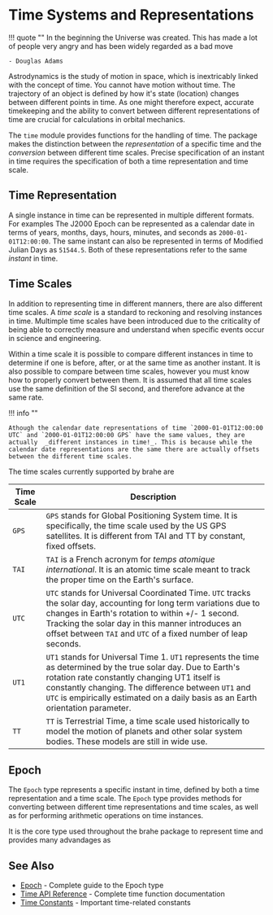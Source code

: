 # Time Systems and Representations

!!! quote ""
    In the beginning the Universe was created. This has made a lot of people very angry and has been widely regarded as a bad move

    - Douglas Adams

Astrodynamics is the study of motion in space, which is inextricably linked with the concept of time. You cannot have motion without time. The trajectory of an object is defined by how it's state (location) changes between different points in time. As one might therefore expect, accurate timekeeping and the ability to convert between different representations of time are crucial for calculations in orbital mechanics.

The `time` module provides functions for the handling of time. The package makes the distinction between the _representation_ of a specific time and the _conversion_ between different time scales. Precise specification of an instant in time requires the specification of both a time representation and time scale.

## Time Representation

A single instance in time can be represented in multiple different formats. For examples The J2000 Epoch can be represented as a calendar date in terms of years, months, days, hours, minutes, and seconds as `2000-01-01T12:00:00`. The same instant can also be represented in terms of Modified Julian Days as `51544.5`. Both of these representations refer to the same _instant_ in time.

## Time Scales

In addition to representing time in different manners, there are also different time scales. A _time scale_ is a standard to reckoning and resolving instances in time. Multimple time scales have been introduced due to the criticality of being able to correctly measure and understand when specific events occur in science and engineering.  

Within a time scale it is possible to compare different instances in time to determine if one is before, after, or at the same time as another instant. It is also possible to compare between time scales, however you must know how to properly convert between them. It is assumed that all time scales use the same definition of the SI second, and therefore advance at the same rate.

!!! info ""

    Athough the calendar date representations of time `2000-01-01T12:00:00 UTC` and `2000-01-01T12:00:00 GPS` have the same values, they are actually  _different instances in time!_. This is because while the calendar date representations are the same there are actually offsets between the different time scales.

The time scales currently supported by brahe are

| Time Scale | Description                                                                                                                                                                                                                                                                                           |
|------------|-------------------------------------------------------------------------------------------------------------------------------------------------------------------------------------------------------------------------------------------------------------------------------------------------------|
| `GPS`      | `GPS` stands for Global Positioning System time. It is specifically, the time scale used by the US GPS satellites. It is different from TAI and TT by constant, fixed offsets.                                                                                                                        |
| `TAI`      | `TAI` is a French acronym for _*temps atomique international*_. It is an atomic time scale meant to track the proper time on the Earth's surface.                                                                                                                                                     | 
| `UTC`      | `UTC` stands for Universal Coordinated Time. `UTC` tracks the solar day, accounting for long term variations due to changes in Earth's rotation to within +/- 1 second. Tracking the solar day in this manner introduces an offset between `TAI` and `UTC` of a fixed number of leap seconds.         |
| `UT1`      | `UT1` stands for Universal Time 1. `UT1` represents the time as determined by the true solar day. Due to Earth's rotation rate constantly changing UT1 itself is constantly changing. The difference between `UT1` and `UTC` is empirically estimated on a daily basis as an Earth orientation parameter. |
| `TT`       | `TT` is Terrestrial Time, a time scale used historically to model the motion of planets and other solar system bodies. These models are still in wide use.                                                                                                                                            | 

## Epoch

The `Epoch` type represents a specific instant in time, defined by both a time representation and a time scale. The `Epoch` type provides methods for converting between different time representations and time scales, as well as for performing arithmetic operations on time instances.

It is the core type used throughout the brahe package to represent time and provides many advandages as 

## See Also

- [Epoch](epoch.md) - Complete guide to the Epoch type
- [Time API Reference](../../library_api/time/index.md) - Complete time function documentation
- [Time Constants](../../library_api/constants/time.md) - Important time-related constants
